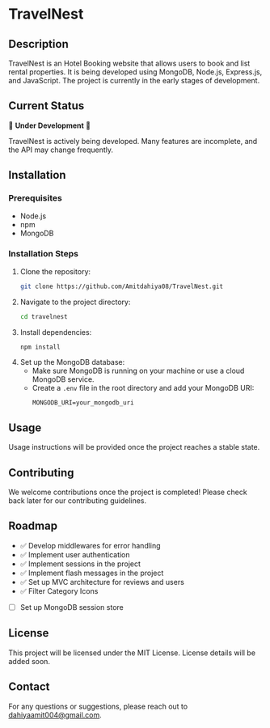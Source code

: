 # TravelNest

## Description
TravelNest is an Hotel Booking website that allows users to book and list rental properties. It is being developed using MongoDB, Node.js, Express.js, and JavaScript. The project is currently in the early stages of development.

## Current Status
🚧 **Under Development** 🚧

TravelNest is actively being developed. Many features are incomplete, and the API may change frequently.

## Installation
### Prerequisites
- Node.js
- npm
- MongoDB

### Installation Steps
1. Clone the repository:
    ```sh
    git clone https://github.com/Amitdahiya08/TravelNest.git
    ```
2. Navigate to the project directory:
    ```sh
    cd travelnest
    ```
3. Install dependencies:
    ```sh
    npm install
    ```
4. Set up the MongoDB database:
    - Make sure MongoDB is running on your machine or use a cloud MongoDB service.
    - Create a `.env` file in the root directory and add your MongoDB URI:
        ```env
        MONGODB_URI=your_mongodb_uri
        ```

## Usage
Usage instructions will be provided once the project reaches a stable state.

## Contributing
We welcome contributions once the project is completed! Please check back later for our contributing guidelines.

## Roadmap
- ✅ Develop middlewares for error handling
- ✅ Implement user authentication
- ✅ Implement sessions in the project
- ✅ Implement flash messages in the project
- ✅ Set up MVC architecture for reviews and users
- ✅ Filter Category Icons 
- [ ] Set up MongoDB session store

## License
This project will be licensed under the MIT License. License details will be added soon.

## Contact
For any questions or suggestions, please reach out to [dahiyaamit004@gmail.com](mailto:dahiyaamit004@gmail.com).
